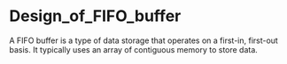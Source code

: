 # Design_of_FIFO_buffer
A FIFO buffer is a type of data storage that operates on a first-in, first-out basis. It typically uses an array of contiguous memory to store data.
